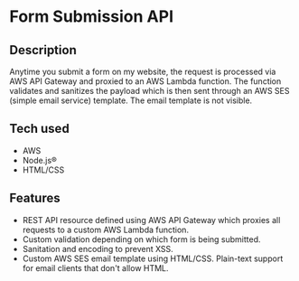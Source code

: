 # Form Submission API

## Description
Anytime you submit a form on my website, the request is processed via AWS API Gateway and proxied to an AWS Lambda function. The function validates and sanitizes the payload which is then sent through an AWS SES (simple email service) template. The email template is not visible.

## Tech used
* AWS
* Node.js®
* HTML/CSS

## Features
* REST API resource defined using AWS API Gateway which proxies all requests to a custom AWS Lambda function.
* Custom validation depending on which form is being submitted.
* Sanitation and encoding to prevent XSS.
* Custom AWS SES email template using HTML/CSS. Plain-text support for email clients that don't allow HTML.